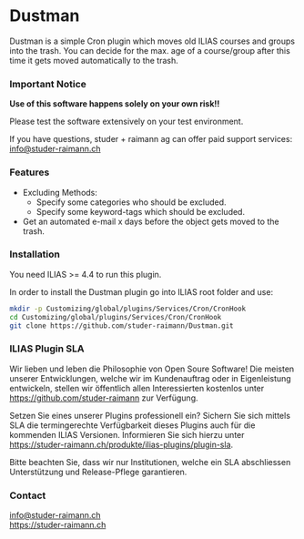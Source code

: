 Dustman
========
Dustman is a simple Cron plugin which moves old ILIAS courses and groups into the trash. You can decide for the max. age
of a course/group after this time it gets moved automatically to the trash.

### Important Notice
**Use of this software happens solely on your own risk!!**

Please test the software extensively on your test environment.

If you have questions, studer + raimann ag can offer paid support services: info@studer-raimann.ch

### Features
* Excluding Methods:
  * Specify some categories who should be excluded.
  * Specify some keyword-tags which should be excluded.
* Get an automated e-mail x days before the object gets moved to the trash.

### Installation
You need ILIAS >= 4.4 to run this plugin.

In order to install the Dustman plugin go into ILIAS root folder and use:

```bash
mkdir -p Customizing/global/plugins/Services/Cron/CronHook
cd Customizing/global/plugins/Services/Cron/CronHook
git clone https://github.com/studer-raimann/Dustman.git
```

### ILIAS Plugin SLA

Wir lieben und leben die Philosophie von Open Soure Software! Die meisten unserer Entwicklungen, welche wir im Kundenauftrag oder in Eigenleistung entwickeln, stellen wir öffentlich allen Interessierten kostenlos unter https://github.com/studer-raimann zur Verfügung.

Setzen Sie eines unserer Plugins professionell ein? Sichern Sie sich mittels SLA die termingerechte Verfügbarkeit dieses Plugins auch für die kommenden ILIAS Versionen. Informieren Sie sich hierzu unter https://studer-raimann.ch/produkte/ilias-plugins/plugin-sla.

Bitte beachten Sie, dass wir nur Institutionen, welche ein SLA abschliessen Unterstützung und Release-Pflege garantieren.

### Contact
info@studer-raimann.ch  
https://studer-raimann.ch  



